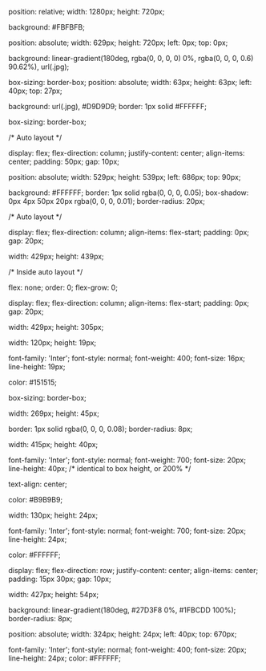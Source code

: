 <!-- main -->

position: relative;
width: 1280px;
height: 720px;

background: #FBFBFB;

<!--
for image -->
position: absolute;
width: 629px;
height: 720px;
left: 0px;
top: 0px;

background: linear-gradient(180deg, rgba(0, 0, 0, 0) 0%, rgba(0, 0, 0, 0.6) 90.62%), url(.jpg);

<!-- for image profile -->
box-sizing: border-box;
position: absolute;
width: 63px;
height: 63px;
left: 40px;
top: 27px;

background: url(.jpg), #D9D9D9;
border: 1px solid #FFFFFF;

<!-- form container -->

box-sizing: border-box;

/* Auto layout */

display: flex;
flex-direction: column;
justify-content: center;
align-items: center;
padding: 50px;
gap: 10px;

position: absolute;
width: 529px;
height: 539px;
left: 686px;
top: 90px;

background: #FFFFFF;
border: 1px solid rgba(0, 0, 0, 0.05);
box-shadow: 0px 4px 50px 20px rgba(0, 0, 0, 0.01);
border-radius: 20px;

<!-- form -->
/* Auto layout */

display: flex;
flex-direction: column;
align-items: flex-start;
padding: 0px;
gap: 20px;

width: 429px;
height: 439px;


/* Inside auto layout */

flex: none;
order: 0;
flex-grow: 0;

<!-- input section div -->
display: flex;
flex-direction: column;
align-items: flex-start;
padding: 0px;
gap: 20px;

width: 429px;
height: 305px;


<!-- /* Height (Feet) */ -->
width: 120px;
height: 19px;

font-family: 'Inter';
font-style: normal;
font-weight: 400;
font-size: 16px;
line-height: 19px;

color: #151515;

<!-- input -->

box-sizing: border-box;

width: 269px;
height: 45px;

border: 1px solid rgba(0, 0, 0, 0.08);
border-radius: 8px;

<!-- /* BMI RESULT */ -->


width: 415px;
height: 40px;

font-family: 'Inter';
font-style: normal;
font-weight: 700;
font-size: 20px;
line-height: 40px;
/* identical to box height, or 200% */

text-align: center;

color: #B9B9B9;

<!-- button font -->


width: 130px;
height: 24px;

font-family: 'Inter';
font-style: normal;
font-weight: 700;
font-size: 20px;
line-height: 24px;

color: #FFFFFF;

<!-- button style -->

display: flex;
flex-direction: row;
justify-content: center;
align-items: center;
padding: 15px 30px;
gap: 10px;

width: 427px;
height: 54px;

background: linear-gradient(180deg, #27D3F8 0%, #1FBCDD 100%);
border-radius: 8px;


<!-- for topuniverse font -->
position: absolute;
width: 324px;
height: 24px;
left: 40px;
top: 670px;

font-family: 'Inter';
font-style: normal;
font-weight: 400;
font-size: 20px;
line-height: 24px;
color: #FFFFFF;
